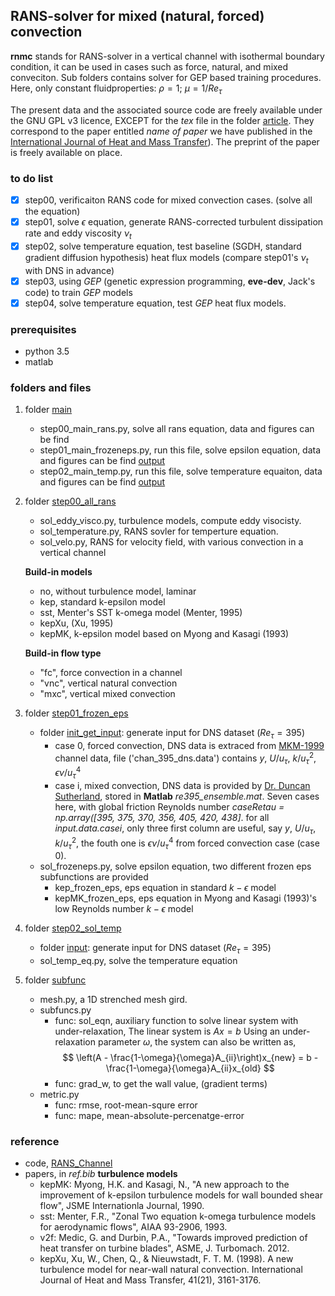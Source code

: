 ## RANS-solver for mixed (natural, forced) convection 

**rnmc** 
stands for RANS-solver in a vertical channel with isothermal boundary condition, it can be used in cases such as force, natural, and mixed conveciton. Sub folders contains solver for GEP based training procedures. Here, only constant fluidproperties: $\rho = 1$; $\mu = 1/Re_\tau$

The present data and the associated source code are freely available under the GNU GPL v3 licence, EXCEPT for the *tex* file in the folder [article](/article/). They correspond to the paper entitled *name of paper* we have published in the [International Journal of Heat and Mass Transfer](https://www.journals.elsevier.com/international-journal-of-heat-and-mass-transfer)). The preprint of the paper is freely available on place.

### to do list
- [x] step00, verificaiton RANS code for mixed convection cases. (solve all the equation)
- [x] step01, solve $\epsilon$ equation, generate RANS-corrected turbulent dissipation rate and eddy viscosity $\nu_t$
- [x] step02, solve temperature equation, test baseline (SGDH, standard gradient diffusion hypothesis) heat flux models (compare step01's $\nu_t$ with DNS in advance)
- [x] step03, using *GEP* (genetic expression programming, **eve-dev**, Jack's code) to train *GEP* models
- [x] step04, solve temperature equation, test *GEP* heat flux models.

### prerequisites
- python 3.5
- matlab 

### folders and files
1. folder [main](/) 
   - step00_main_rans.py, solve all rans equation, data and figures can be find
   - step01_main_frozeneps.py, run this file, solve epsilon equation, data and figures can be find [output](/step01_frozen_eps/output/) 
   - step02_main_temp.py, run this file, solve temperature equaiton, data and figures can be find [output](/step02_sol_temp/output/) 

2. folder [step00_all_rans](/step00_all_rans/) 
   - sol_eddy_visco.py, turbulence models, compute eddy visocisty.
   - sol_temperature.py, RANS sovler for temperture equation.
   - sol_velo.py, RANS for velocity field, with various convection in a vertical channel 
  
    **Build-in models**
    
     - no, without turbulence model, laminar
     - kep, standard k-epsilon model
     - sst, Menter's SST k-omega model (Menter, 1995)
     - kepXu, (Xu, 1995)
     - kepMK, k-epsilon model based on Myong and Kasagi (1993)
  

    **Build-in flow type**

      - "fc", force convection in a channel
      - "vnc", vertical natural convection
      - "mxc", vertical mixed convection

3. folder [step01_frozen_eps](/step01_frozen_eps/) 
   - folder [init_get_input](/step01_frozen_eps/init_get_input/): generate input for DNS dataset ($Re_\tau = 395$)
     * case 0, forced convection, DNS data is extraced from  [MKM-1999](https://turbulence.oden.utexas.edu/data/MKM/) channel data, file ('chan_395_dns.data') contains $y$, $U/u_\tau$, $k/u^2_\tau$, $\epsilon \nu /u^4_\tau$
      * case i, mixed convection, DNS data is provided by [Dr. Duncan Sutherland](https://www.researchgate.net/profile/D_Sutherland), stored in **Matlab** *re395_ensemble.mat*. Seven cases here, with global friction Reynolds number *caseRetau = np.array([395, 375, 370, 356, 405, 420, 438]*. for all *input.data.casei*, only three first column are useful, say $y$, $U/u_\tau$, $k/u^2_\tau$, the fouth one is $\epsilon \nu /u^4_\tau$ from forced convection case (case 0).
   - sol_frozeneps.py, solve epsilon equation, two different frozen eps subfunctions are provided
      * kep_frozen_eps, eps equation in standard $k-\epsilon$ model
      * kepMK_frozen_eps, eps equation in Myong and Kasagi (1993)'s low Reynolds number $k-\epsilon$ model

4. folder [step02_sol_temp](/02_sol_temp/) 
   - folder [input](/step02_sol_temp/input/): generate input for DNS dataset ($Re_\tau = 395$)
   - sol_temp_eq.py, solve the temperature equation

5. folder [subfunc](/subfunc/) 
   - mesh.py, a 1D strenched mesh gird.
   - subfuncs.py 
     - func: sol_eqn, auxiliary function to solve linear system with under-relaxation, The linear system is $Ax = b$
      Using an under-relaxation parameter $\omega$, the system can also be written as,
      $$
      \left(A - \frac{1-\omega}{\omega}A_{ii}\right)x_{new} = b - \frac{1-\omega}{\omega}A_{ii}x_{old} 
      $$
     - func: grad_w, to get the wall value, (gradient terms)
   - metric.py
     - func: rmse, root-mean-squre error
     - func: mape, mean-absolute-percenatge-error

### reference 
- code, [RANS_Channel](https://github.com/Fluid-Dynamics-Of-Energy-Systems-Team/RANS_Channel/)
- papers, in *ref.bib*
    **turbulence models**
    - kepMK: Myong, H.K. and Kasagi, N., "A new approach to the improvement of k-epsilon turbulence models for wall bounded shear flow", JSME Internationla Journal, 1990.
    - sst: Menter, F.R., "Zonal Two equation k-omega turbulence models for aerodynamic flows", AIAA 93-2906, 1993.
    - v2f: Medic, G. and Durbin, P.A., "Towards improved prediction of heat transfer on turbine blades", ASME, J. Turbomach. 2012.
    - kepXu, Xu, W., Chen, Q., & Nieuwstadt, F. T. M. (1998). A new turbulence model for near-wall natural convection. International Journal of Heat and Mass Transfer, 41(21), 3161-3176.